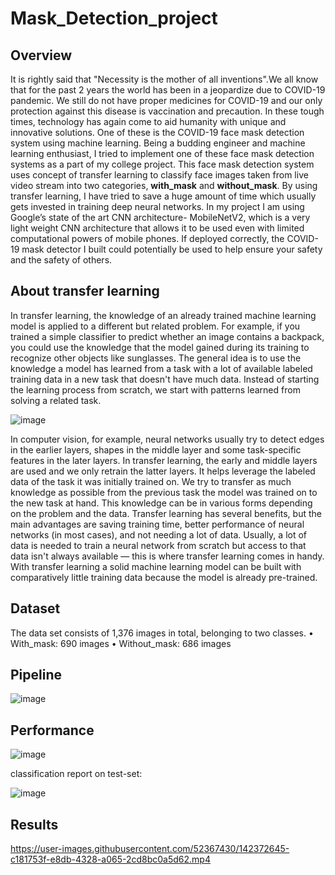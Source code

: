 # Mask_Detection_project
## Overview
It is rightly said that "Necessity is the mother of all inventions".We all know that for the past 2 years the world has been in a jeopardize due to COVID-19 pandemic. We still do not have proper medicines for COVID-19 and our only protection against this disease is vaccination and precaution. In these tough times, technology has again come to aid humanity with unique and innovative solutions. One of these is the COVID-19 face mask detection system using machine learning.
Being a budding engineer and machine learning enthusiast, I tried to implement one of these face mask detection systems as a part of my college project. This face mask detection system uses concept of transfer learning to classify face images taken from live video stream into two categories, <b>with_mask</b> and <b>without_mask</b>. By using transfer learning, I have tried to save a huge amount of time which usually gets invested in training deep neural networks. 
In my project I am using Google’s state of the art CNN architecture- MobileNetV2, which is a very light weight CNN architecture that allows it to be used even with limited computational powers of mobile phones. If deployed correctly, the COVID-19 mask detector I built could potentially be used to help ensure your safety and the safety of others.

## About transfer learning
In transfer learning, the knowledge of an already trained machine learning model is applied to a different but related problem. For example, if you trained a simple classifier to predict whether an image contains a backpack, you could use the knowledge that the model gained during its training to recognize other objects like sunglasses.
The general idea is to use the knowledge a model has learned from a task with a lot of available labeled training data in a new task that doesn't have much data. Instead of starting the learning process from scratch, we start with patterns learned from solving a related task.

![image](https://user-images.githubusercontent.com/52367430/142389599-75f61d8f-2be9-481f-8a66-319810c1f29c.png)

In computer vision, for example, neural networks usually try to detect edges in the earlier layers, shapes in the middle layer and some task-specific features in the later layers. In transfer learning, the early and middle layers are used and we only retrain the latter layers. It helps leverage the labeled data of the task it was initially trained on. We try to transfer as much knowledge as possible from the previous task the model was trained on to the new task at hand. This knowledge can be in various forms depending on the problem and the data.
Transfer learning has several benefits, but the main advantages are saving training time, better performance of neural networks (in most cases), and not needing a lot of data. Usually, a lot of data is needed to train a neural network from scratch but access to that data isn't always available — this is where transfer learning comes in handy. With transfer learning a solid machine learning model can be built with comparatively little training data because the model is already pre-trained.

## Dataset
The data set consists of 1,376 images in total, belonging to two classes.
•	With_mask: 690 images
•	Without_mask: 686 images

## Pipeline

![image](https://user-images.githubusercontent.com/52367430/142391579-f69ec0a7-0c90-4b73-afb4-aa1e96194e99.png)

## Performance

![image](https://user-images.githubusercontent.com/52367430/142391747-7cc5aa15-6ba9-43c9-b798-1c390af88936.png)

classification report on test-set:

![image](https://user-images.githubusercontent.com/52367430/142391915-37108f07-65ae-428e-8378-ebd1706530e8.png)

## Results

https://user-images.githubusercontent.com/52367430/142372645-c181753f-e8db-4328-a065-2cd8bc0a5d62.mp4
